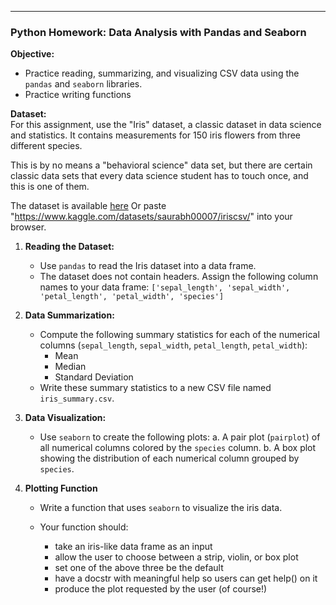 ---

### Python Homework: Data Analysis with Pandas and Seaborn

**Objective:**  

* Practice reading, summarizing, and visualizing CSV data using the `pandas` and `seaborn` libraries.
* Practice writing functions

**Dataset:**  
For this assignment, use the "Iris" dataset, a classic dataset in data science and statistics. It contains measurements for 150 iris flowers from three different species.

This is by no means a "behavioral science" data set, but there are certain classic data sets that every data science student has to touch once, and this is one of them.

The dataset is available [here](https://www.kaggle.com/datasets/saurabh00007/iriscsv/)
Or paste "https://www.kaggle.com/datasets/saurabh00007/iriscsv/" into your browser.

1. **Reading the Dataset:**
    - Use `pandas` to read the Iris dataset into a data frame.
    - The dataset does not contain headers. Assign the following column names to your data frame: `['sepal_length', 'sepal_width', 'petal_length', 'petal_width', 'species']`

2. **Data Summarization:**
    - Compute the following summary statistics for each of the numerical columns (`sepal_length`, `sepal_width`, `petal_length`, `petal_width`):
        * Mean
        * Median
        * Standard Deviation
    - Write these summary statistics to a new CSV file named `iris_summary.csv`.

3. **Data Visualization:**
    - Use `seaborn` to create the following plots:
        a. A pair plot (`pairplot`) of all numerical columns colored by the `species` column.
        b. A box plot showing the distribution of each numerical column grouped by `species`.

4. **Plotting Function**
    - Write a function that uses `seaborn` to visualize the iris data.

    - Your function should:

        * take an iris-like data frame as an input
        * allow the user to choose between a strip, violin, or box plot
        * set one of the above three be the default
        * have a docstr with meaningful help so users can get help() on it
        * produce the plot requested by the user (of course!)
